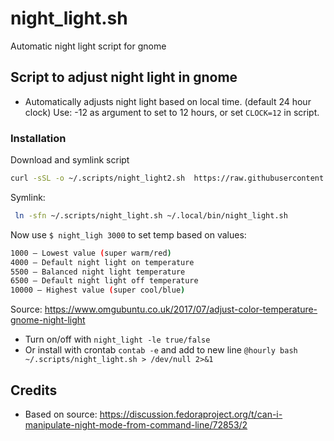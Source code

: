 # night_light.sh
 Automatic night light script for gnome

## Script to adjust night light in gnome

- Automatically adjusts night light based on local time. (default 24 hour clock)
  Use: -12 as argument to set to 12 hours, or set `CLOCK=12` in script.
  
### Installation

Download and symlink script

```bash
curl -sSL -o ~/.scripts/night_light2.sh  https://raw.githubusercontent.com/tmiland/night_light.sh/main/night_light2.sh
```

Symlink:
  ```bash
   ln -sfn ~/.scripts/night_light.sh ~/.local/bin/night_light.sh
  ```
  Now use `$ night_ligh 3000` to set temp based on values:
  
  ```bash
  1000 — Lowest value (super warm/red)
  4000 — Default night light on temperature
  5500 — Balanced night light temperature
  6500 — Default night light off temperature
  10000 — Highest value (super cool/blue)
  ```
  Source: https://www.omgubuntu.co.uk/2017/07/adjust-color-temperature-gnome-night-light
  
- Turn on/off with `night_light -le true/false`
- Or install with crontab `contab -e` and add to new line `@hourly bash ~/.scripts/night_light.sh > /dev/null 2>&1`

## Credits

- Based on source: https://discussion.fedoraproject.org/t/can-i-manipulate-night-mode-from-command-line/72853/2
